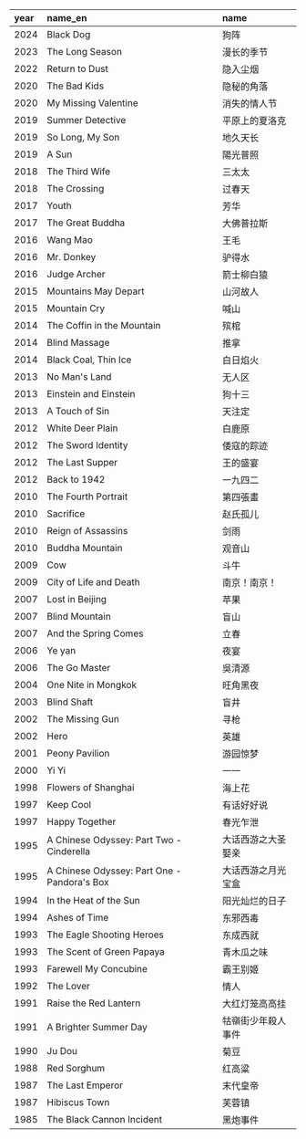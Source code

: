 year | name_en                                     | name
:-   | :-                                          | :-
2024 | Black Dog                                   | 狗阵
2023 | The Long Season                             | 漫长的季节
2022 | Return to Dust                              | 隐入尘烟
2020 | The Bad Kids                                | 隐秘的角落
2020 | My Missing Valentine                        | 消失的情人节
2019 | Summer Detective                            | 平原上的夏洛克
2019 | So Long, My Son                             | 地久天长
2019 | A Sun                                       | 陽光普照
2018 | The Third Wife                              | 三太太
2018 | The Crossing                                | 过春天
2017 | Youth                                       | 芳华
2017 | The Great Buddha                            | 大佛普拉斯
2016 | Wang Mao                                    | 王毛
2016 | Mr. Donkey                                  | 驴得水
2016 | Judge Archer                                | 箭士柳白猿
2015 | Mountains May Depart                        | 山河故人
2015 | Mountain Cry                                | 喊山
2014 | The Coffin in the Mountain                  | 殡棺
2014 | Blind Massage                               | 推拿
2014 | Black Coal, Thin Ice                        | 白日焰火
2013 | No Man's Land                               | 无人区
2013 | Einstein and Einstein                       | 狗十三
2013 | A Touch of Sin                              | 天注定
2012 | White Deer Plain                            | 白鹿原
2012 | The Sword Identity                          | 倭寇的踪迹
2012 | The Last Supper                             | 王的盛宴
2012 | Back to 1942                                | 一九四二
2010 | The Fourth Portrait                         | 第四張畫
2010 | Sacrifice                                   | 赵氏孤儿
2010 | Reign of Assassins                          | 剑雨
2010 | Buddha Mountain                             | 观音山
2009 | Cow                                         | 斗牛
2009 | City of Life and Death                      | 南京！南京！
2007 | Lost in Beijing                             | 苹果
2007 | Blind Mountain                              | 盲山
2007 | And the Spring Comes                        | 立春
2006 | Ye yan                                      | 夜宴
2006 | The Go Master                               | 吳清源
2004 | One Nite in Mongkok                         | 旺角黑夜
2003 | Blind Shaft                                 | 盲井
2002 | The Missing Gun                             | 寻枪
2002 | Hero                                        | 英雄
2001 | Peony Pavilion                              | 游园惊梦
2000 | Yi Yi                                       | 一一
1998 | Flowers of Shanghai                         | 海上花
1997 | Keep Cool                                   | 有话好好说
1997 | Happy Together                              | 春光乍泄
1995 | A Chinese Odyssey: Part Two - Cinderella    | 大话西游之大圣娶亲
1995 | A Chinese Odyssey: Part One - Pandora's Box | 大话西游之月光宝盒
1994 | In the Heat of the Sun                      | 阳光灿烂的日子
1994 | Ashes of Time                               | 东邪西毒
1993 | The Eagle Shooting Heroes                   | 东成西就
1993 | The Scent of Green Papaya                   | 青木瓜之味
1993 | Farewell My Concubine                       | 霸王别姬
1992 | The Lover                                   | 情人
1991 | Raise the Red Lantern                       | 大红灯笼高高挂
1991 | A Brighter Summer Day                       | 牯嶺街少年殺人事件
1990 | Ju Dou                                      | 菊豆
1988 | Red Sorghum                                 | 红高粱
1987 | The Last Emperor                            | 末代皇帝
1987 | Hibiscus Town                               | 芙蓉镇
1985 | The Black Cannon Incident                   | 黑炮事件
